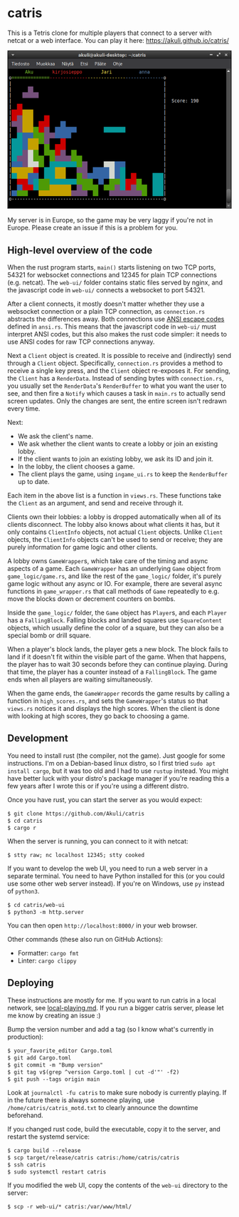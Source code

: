 # catris

This is a Tetris clone for multiple players that connect to a server with netcat or a web interface.
You can play it here: https://akuli.github.io/catris/

![Screenshot](screenshot.png)

My server is in Europe, so the game may be very laggy if you're not in Europe.
Please create an issue if this is a problem for you.


## High-level overview of the code

When the rust program starts, `main()` starts listening on two TCP ports,
54321 for websocket connections and 12345 for plain TCP connections (e.g. netcat).
The `web-ui/` folder contains static files served by nginx,
and the javascript code in `web-ui/` connects a websocket to port 54321.

After a client connects, it mostly doesn't matter whether they use
a websocket connection or a plain TCP connection,
as `connection.rs` abstracts the differences away.
Both connections use [ANSI escape codes](https://en.wikipedia.org/wiki/ANSI_escape_code) defined in `ansi.rs`.
This means that the javascript code in `web-ui/` must interpret ANSI codes,
but this also makes the rust code simpler:
it needs to use ANSI codes for raw TCP connections anyway.

Next a `Client` object is created.
It is possible to receive and (indirectly) send through a `Client` object.
Specifically, `connection.rs` provides a method to receive a single key press,
and the `Client` object re-exposes it.
For sending, the `Client` has a `RenderData`.
Instead of sending bytes with `connection.rs`,
you usually set the `RenderData`'s `RenderBuffer` to what you want the user to see,
and then fire a `Notify` which causes a task in `main.rs` to actually send screen updates.
Only the changes are sent, the entire screen isn't redrawn every time.

Next:
- We ask the client's name.
- We ask whether the client wants to create a lobby or join an existing lobby.
- If the client wants to join an existing lobby, we ask its ID and join it.
- In the lobby, the client chooses a game.
- The client plays the game, using `ingame_ui.rs` to keep the `RenderBuffer` up to date.

Each item in the above list is a function in `views.rs`.
These functions take the `Client` as an argument, and send and receive through it.

Clients own their lobbies: a lobby is dropped automatically when all of its clients disconnect.
The lobby also knows about what clients it has, but it only contains `ClientInfo` objects,
not actual `Client` objects.
Unlike `Client` objects, the `ClientInfo` objects can't be used to send or receive;
they are purely information for game logic and other clients.

A lobby owns `GameWrapper`s, which take care of the timing and async aspects of a game.
Each `GameWrapper` has an underlying `Game` object from `game_logic/game.rs`,
and like the rest of the `game_logic/` folder, it's purely game logic without any async or IO.
For example, there are several async functions in `game_wrapper.rs`
that call methods of `Game` repeatedly
to e.g. move the blocks down or decrement counters on bombs.

Inside the `game_logic/` folder,
the `Game` object has `Player`s, and each `Player` has a `FallingBlock`.
Falling blocks and landed squares use `SquareContent` objects,
which usually define the color of a square,
but they can also be a special bomb or drill square.

When a player's block lands, the player gets a new block.
The block fails to land if it doesn't fit within the visible part of the game.
When that happens, the player has to wait 30 seconds before they can continue playing.
During that time, the player has a counter instead of a `FallingBlock`.
The game ends when all players are waiting simultaneously.

When the game ends, the `GameWrapper` records the game results by calling a function in `high_scores.rs`,
and sets the `GameWrapper`'s status so that `views.rs` notices it and displays the high scores.
When the client is done with looking at high scores, they go back to choosing a game.


## Development

You need to install rust (the compiler, not the game). Just google for some instructions.
I'm on a Debian-based linux distro, so I first tried `sudo apt install cargo`,
but it was too old and I had to use `rustup` instead.
You might have better luck with your distro's package manager
if you're reading this a few years after I wrote this
or if you're using a different distro.

Once you have rust, you can start the server as you would expect:

```
$ git clone https://github.com/Akuli/catris
$ cd catris
$ cargo r
```

When the server is running, you can connect to it with netcat:

```
$ stty raw; nc localhost 12345; stty cooked
```

If you want to develop the web UI, you need to run a web server in a separate terminal.
You need to have Python installed for this (or you could use some other web server instead).
If you're on Windows, use `py` instead of `python3`.

```
$ cd catris/web-ui
$ python3 -m http.server
```

You can then open `http://localhost:8000/` in your web browser.

Other commands (these also run on GitHub Actions):
- Formatter: `cargo fmt`
- Linter: `cargo clippy`


## Deploying

These instructions are mostly for me.
If you want to run catris in a local network, see [local-playing.md](local-playing.md).
If you run a bigger catris server, please let me know by creating an issue :)

Bump the version number and add a tag (so I know what's currently in production):

```
$ your_favorite_editor Cargo.toml
$ git add Cargo.toml
$ git commit -m "Bump version"
$ git tag v$(grep ^version Cargo.toml | cut -d'"' -f2)
$ git push --tags origin main
```

Look at `journalctl -fu catris` to make sure nobody is currently playing.
If in the future there is always someone playing,
use `/home/catris/catris_motd.txt` to clearly announce the downtime beforehand.

If you changed rust code, build the executable, copy it to the server, and restart the systemd service:

```
$ cargo build --release
$ scp target/release/catris catris:/home/catris/catris
$ ssh catris
$ sudo systemctl restart catris
```

If you modified the web UI, copy the contents of the `web-ui` directory to the server:

```
$ scp -r web-ui/* catris:/var/www/html/
```
